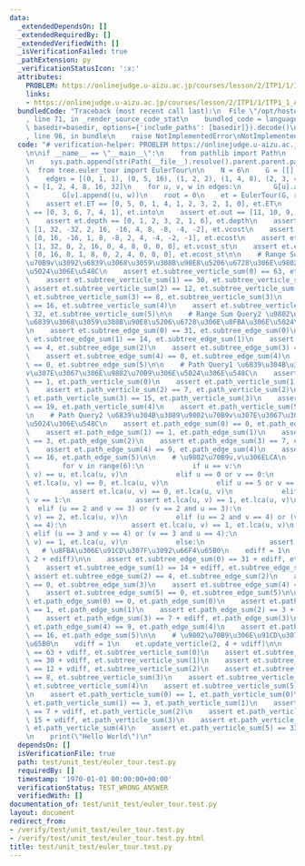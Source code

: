 ```yaml
---
data:
  _extendedDependsOn: []
  _extendedRequiredBy: []
  _extendedVerifiedWith: []
  _isVerificationFailed: true
  _pathExtension: py
  _verificationStatusIcon: ':x:'
  attributes:
    PROBLEM: https://onlinejudge.u-aizu.ac.jp/courses/lesson/2/ITP1/1/ITP1_1_A
    links:
    - https://onlinejudge.u-aizu.ac.jp/courses/lesson/2/ITP1/1/ITP1_1_A
  bundledCode: "Traceback (most recent call last):\n  File \"/opt/hostedtoolcache/PyPy/3.10.13/x64/lib/pypy3.10/site-packages/onlinejudge_verify/documentation/build.py\"\
    , line 71, in _render_source_code_stat\n    bundled_code = language.bundle(stat.path,\
    \ basedir=basedir, options={'include_paths': [basedir]}).decode()\n  File \"/opt/hostedtoolcache/PyPy/3.10.13/x64/lib/pypy3.10/site-packages/onlinejudge_verify/languages/python.py\"\
    , line 96, in bundle\n    raise NotImplementedError\nNotImplementedError\n"
  code: "# verification-helper: PROBLEM https://onlinejudge.u-aizu.ac.jp/courses/lesson/2/ITP1/1/ITP1_1_A\n\
    \n\nif __name__ == \"__main__\":\n    from pathlib import Path\n    import sys\n\
    \n    sys.path.append(str(Path(__file__).resolve().parent.parent.parent))\n  \
    \  from tree.euler_tour import EulerTour\n\n    N = 6\n    G = [[] for _ in range(N)]\n\
    \    edges = [(0, 1, 1), (0, 5, 16), (1, 2, 2), (1, 4, 8), (2, 3, 4)]\n    Vs\
    \ = [1, 2, 4, 8, 16, 32]\n    for u, v, w in edges:\n        G[u].append((v, w))\n\
    \        G[v].append((u, w))\n    root = 0\n    et = EulerTour(G, root, Vs)\n\n\
    \    assert et.ET == [0, 5, 0, 1, 4, 1, 2, 3, 2, 1, 0], et.ET\n    assert et.into\
    \ == [0, 3, 6, 7, 4, 1], et.into\n    assert et.out == [11, 10, 9, 8, 5, 2], et.out\n\
    \    assert et.depth == [0, 1, 2, 3, 2, 1, 6], et.depth\n    assert et.vcost ==\
    \ [1, 32, -32, 2, 16, -16, 4, 8, -8, -4, -2], et.vcost\n    assert et.ecost ==\
    \ [0, 16, -16, 1, 8, -8, 2, 4, -4, -2, -1], et.ecost\n    assert et.vcost_st ==\
    \ [1, 32, 0, 2, 16, 0, 4, 8, 0, 0, 0], et.vcost_st\n    assert et.ecost_st ==\
    \ [0, 16, 0, 1, 8, 0, 2, 4, 0, 0, 0], et.ecost_st\n\n    # Range Sum Query1 \u9802\
    \u70B9v\u3092\u6839\u3068\u3059\u308B\u90E8\u5206\u6728\u306E\u9802\u70B9\u306E\
    \u5024\u306E\u548C\n    assert et.subtree_verticle_sum(0) == 63, et.subtree_verticle_sum(0)\n\
    \    assert et.subtree_verticle_sum(1) == 30, et.subtree_verticle_sum(1)\n   \
    \ assert et.subtree_verticle_sum(2) == 12, et.subtree_verticle_sum(2)\n    assert\
    \ et.subtree_verticle_sum(3) == 8, et.subtree_verticle_sum(3)\n    assert et.subtree_verticle_sum(4)\
    \ == 16, et.subtree_verticle_sum(4)\n    assert et.subtree_verticle_sum(5) ==\
    \ 32, et.subtree_verticle_sum(5)\n\n    # Range Sum Query2 \u9802\u70B9v\u3092\
    \u6839\u3068\u3059\u308B\u90E8\u5206\u6728\u306E\u8FBA\u306E\u5024\u306E\u548C\
    \n    assert et.subtree_edge_sum(0) == 31, et.subtree_edge_sum(0)\n    assert\
    \ et.subtree_edge_sum(1) == 14, et.subtree_edge_sum(1)\n    assert et.subtree_edge_sum(2)\
    \ == 4, et.subtree_edge_sum(2)\n    assert et.subtree_edge_sum(3) == 0, et.subtree_edge_sum(3)\n\
    \    assert et.subtree_edge_sum(4) == 0, et.subtree_edge_sum(4)\n    assert et.subtree_edge_sum(5)\
    \ == 0, et.subtree_edge_sum(5)\n\n    # Path Query1 \u6839\u304B\u3089\u9802\u70B9\
    v\u307E\u3067\u306E\u9802\u70B9\u306E\u5024\u306E\u548C\n    assert et.path_verticle_sum(0)\
    \ == 1, et.path_verticle_sum(0)\n    assert et.path_verticle_sum(1) == 3, et.path_verticle_sum(1)\n\
    \    assert et.path_verticle_sum(2) == 7, et.path_verticle_sum(2)\n    assert\
    \ et.path_verticle_sum(3) == 15, et.path_verticle_sum(3)\n    assert et.path_verticle_sum(4)\
    \ == 19, et.path_verticle_sum(4)\n    assert et.path_verticle_sum(5) == 33, et.path_verticle_sum(5)\n\
    \n    # Path Query2 \u6839\u304B\u3089\u9802\u70B9v\u307E\u3067\u306E\u8FBA\u306E\
    \u5024\u306E\u548C\n    assert et.path_edge_sum(0) == 0, et.path_edge_sum(0)\n\
    \    assert et.path_edge_sum(1) == 1, et.path_edge_sum(1)\n    assert et.path_edge_sum(2)\
    \ == 3, et.path_edge_sum(2)\n    assert et.path_edge_sum(3) == 7, et.path_edge_sum(3)\n\
    \    assert et.path_edge_sum(4) == 9, et.path_edge_sum(4)\n    assert et.path_edge_sum(5)\
    \ == 16, et.path_edge_sum(5)\n\n    # \u9802\u70B9u,v\u306ELCA\n    for u in range(6):\n\
    \        for v in range(6):\n            if u == v:\n                assert et.lca(u,\
    \ v) == u, et.lca(u, v)\n            elif u == 0 or v == 0:\n                assert\
    \ et.lca(u, v) == 0, et.lca(u, v)\n            elif u == 5 or v == 5:\n      \
    \          assert et.lca(u, v) == 0, et.lca(u, v)\n            elif u == 1 or\
    \ v == 1:\n                assert et.lca(u, v) == 1, et.lca(u, v)\n          \
    \  elif (u == 2 and v == 3) or (v == 2 and u == 3):\n                assert et.lca(u,\
    \ v) == 2, et.lca(u, v)\n            elif (u == 2 and v == 4) or (v == 2 and u\
    \ == 4):\n                assert et.lca(u, v) == 1, et.lca(u, v)\n           \
    \ elif (u == 3 and v == 4) or (v == 3 and u == 4):\n                assert et.lca(u,\
    \ v) == 1, et.lca(u, v)\n            else:\n                assert False\n\n \
    \   # \u8FBA\u306E\u91CD\u307F\u3092\u66F4\u65B0\n    ediff = 1\n    et.update_parent_edge(2,\
    \ 2 + ediff)\n\n    assert et.subtree_edge_sum(0) == 31 + ediff, et.subtree_edge_sum(0)\n\
    \    assert et.subtree_edge_sum(1) == 14 + ediff, et.subtree_edge_sum(1)\n   \
    \ assert et.subtree_edge_sum(2) == 4, et.subtree_edge_sum(2)\n    assert et.subtree_edge_sum(3)\
    \ == 0, et.subtree_edge_sum(3)\n    assert et.subtree_edge_sum(4) == 0, et.subtree_edge_sum(4)\n\
    \    assert et.subtree_edge_sum(5) == 0, et.subtree_edge_sum(5)\n\n    assert\
    \ et.path_edge_sum(0) == 0, et.path_edge_sum(0)\n    assert et.path_edge_sum(1)\
    \ == 1, et.path_edge_sum(1)\n    assert et.path_edge_sum(2) == 3 + ediff, et.path_edge_sum(2)\n\
    \    assert et.path_edge_sum(3) == 7 + ediff, et.path_edge_sum(3)\n    assert\
    \ et.path_edge_sum(4) == 9, et.path_edge_sum(4)\n    assert et.path_edge_sum(5)\
    \ == 16, et.path_edge_sum(5)\n\n    # \u9802\u70B9\u306E\u91CD\u307F\u3092\u66F4\
    \u65B0\n    vdiff = 1\n    et.update_verticle(2, 4 + vdiff)\n\n    assert et.subtree_verticle_sum(0)\
    \ == 63 + vdiff, et.subtree_verticle_sum(0)\n    assert et.subtree_verticle_sum(1)\
    \ == 30 + vdiff, et.subtree_verticle_sum(1)\n    assert et.subtree_verticle_sum(2)\
    \ == 12 + vdiff, et.subtree_verticle_sum(2)\n    assert et.subtree_verticle_sum(3)\
    \ == 8, et.subtree_verticle_sum(3)\n    assert et.subtree_verticle_sum(4) == 16,\
    \ et.subtree_verticle_sum(4)\n    assert et.subtree_verticle_sum(5) == 32, et.subtree_verticle_sum(5)\n\
    \n    assert et.path_verticle_sum(0) == 1, et.path_verticle_sum(0)\n    assert\
    \ et.path_verticle_sum(1) == 3, et.path_verticle_sum(1)\n    assert et.path_verticle_sum(2)\
    \ == 7 + vdiff, et.path_verticle_sum(2)\n    assert et.path_verticle_sum(3) ==\
    \ 15 + vdiff, et.path_verticle_sum(3)\n    assert et.path_verticle_sum(4) == 19,\
    \ et.path_verticle_sum(4)\n    assert et.path_verticle_sum(5) == 33, et.path_verticle_sum(5)\n\
    \n    print(\"Hello World\")\n"
  dependsOn: []
  isVerificationFile: true
  path: test/unit_test/euler_tour.test.py
  requiredBy: []
  timestamp: '1970-01-01 00:00:00+00:00'
  verificationStatus: TEST_WRONG_ANSWER
  verifiedWith: []
documentation_of: test/unit_test/euler_tour.test.py
layout: document
redirect_from:
- /verify/test/unit_test/euler_tour.test.py
- /verify/test/unit_test/euler_tour.test.py.html
title: test/unit_test/euler_tour.test.py
---
```

